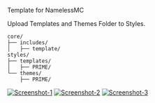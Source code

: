 Template for NamelessMC

Upload Templates and Themes Folder to Styles.
```
core/
├── includes/
│   ├── template/
styles/
├── templates/
│   ├── PRIME/
└── themes/
    ├── PRIME/
```

[![Screenshot-1](https://i.imgur.com/dnus9Qz.jpg)](#)
[![Screenshot-2](https://i.imgur.com/IMk4zuU.jpg)](#)
[![Screenshot-3](https://i.imgur.com/s0q6hwU.jpg)](#)
